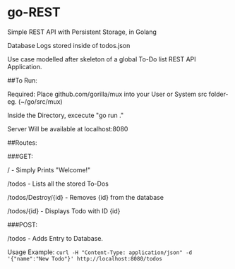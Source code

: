 # go-REST
Simple REST API with Persistent Storage, in Golang

Database Logs stored inside of todos.json

Use case modelled after skeleton of a global To-Do list REST API Application.

##To Run: 

  Required: Place github.com/gorilla/mux into your User or System src folder- eg. (~/go/src/mux)
  
  Inside the Directory, excecute     "go run ."
  
  Server Will be available at localhost:8080
  



##Routes:

###GET:

/                       - Simply Prints "Welcome!"

/todos                  - Lists all the stored To-Dos

/todos/Destroy/{id}     - Removes {id} from the database

/todos/{id}             - Displays Todo with ID {id}


###POST:

/todos - Adds Entry to Database. 

Usage Example: ```curl -H "Content-Type: application/json" -d '{"name":"New Todo"}' http://localhost:8080/todos```
